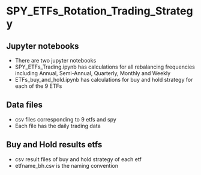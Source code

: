 # SPY_ETFs_Rotation_Trading_Strategy
## Jupyter notebooks 
* There are two jupyter notebooks
* SPY_ETFs_Trading.ipynb has calculations for all rebalancing frequencies including Annual, Semi-Annual, Quarterly, Monthly and Weekly
* ETFs_buy_and_hold.ipynb has calculations for buy and hold strategy for each of the 9 ETFs
## Data files
* csv files corresponding to 9 etfs and spy
* Each file has the daily trading data 
## Buy and Hold results etfs
* csv result files of buy and hold strategy of each etf
* etfname_bh.csv is the naming convention

